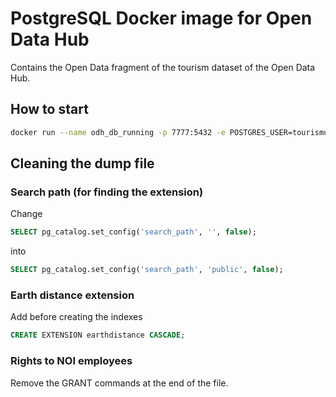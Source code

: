 # PostgreSQL Docker image for Open Data Hub

Contains the Open Data fragment of the tourism dataset of the Open Data Hub.

## How to start

```sh
docker run --name odh_db_running -p 7777:5432 -e POSTGRES_USER=tourismuser -e POSTGRES_PASSWORD=postgres2 -d ontopicvkg/odh-tourism-db
```

## Cleaning the dump file

### Search path (for finding the extension)
Change 
```sql
SELECT pg_catalog.set_config('search_path', '', false);
```
into
```sql
SELECT pg_catalog.set_config('search_path', 'public', false);
```

### Earth distance extension
Add before creating the indexes
```sql
CREATE EXTENSION earthdistance CASCADE;
```

### Rights to NOI employees
Remove the GRANT commands at the end of the file.